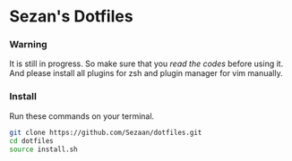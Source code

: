 # Sezan's Dotfiles

### Warning
It is still in progress. So make sure that you *read the codes* before using it. And please install all plugins for zsh and plugin manager for vim manually.

### Install
Run these commands on your terminal.
```bash
git clone https://github.com/Sezaan/dotfiles.git
cd dotfiles
source install.sh
```
